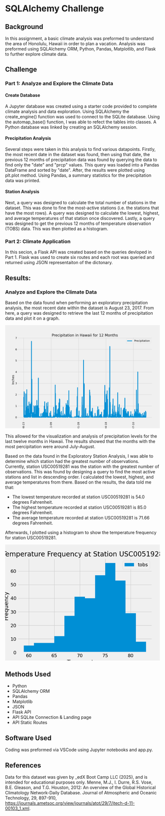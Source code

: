 # **SQLAlchemy Challenge**

## Background 
In this assignment, a basic climate analysis was preformed to understand the area of Honolulu, Hawaii in order to plan a vacation. Analysis was preformed using SQLAlchemy ORM, Python, Pandas, Matplotlib, and Flask to further explore climate data. 

## Challenge

### Part 1: Analyze and Explore the Climate Data
#### Create Database 
A Jupyter database was created using a starter code provided to complete climate analysis and data exploration. Using SQLAlchemy the create_engine() function was used to connect to the SQLite database. Using the automap_base() function, I was able to refect the tables into classes. A Python database was linked by creating an SQLAlchemy session. 

#### Precipitation Analysis 
Several steps were taken in this analysis to find various datapoints. Firstly, the most recent date in the dataset was found, then using that date, the previous 12 months of precipitation data was found by querying the data to find only the "date" and "prcp" values. This query was loaded into a Pandas DataFrame and sorted by "date". After, the results were plotted using plt.plot method. Using Pandas, a summary statistics for the precipitation data was printed. 

#### Station Analysis 
Next, a query was designed to calculate the total number of stations in the dataset. This was done to fine the most-active stations (i.e. the stations that have the most rows). A query was designed to calculate the lowest, highest, and average temperatures of that station once discovered. Lastly, a query was designed to get the previous 12 months of temperature observation (TOBS) data. This was then plotted as a histogram. 


### Part 2: Climate Application 

In this secion, a Flask API was created based on the queries devloped in Part 1. Flask was used to create six routes and each root was queried and returned using JSON representaiton of the dictonary. 

## Results: 
### Analyze and Explore the Climate Data 
Based on the data found when performing an exploratory precipitation analysis, the most recent date within the dataset is August 23, 2017. From here, a query was designed to retrieve the last 12 months of precipitation data and plot it on a graph. 

 ![alt text](https://github.com/maddieemihle/sqlalchemy-challenge/blob/main/Images/precipitation.png)

This allowed for the visualization and analysis of precipitation levels for the last twelve months in Hawaii. The results showed that the months with the most percipitation were around July-August.

Based on the data found in the Exploratory Station Analysis, I was able to determine which station had the greatest number of observations. Currently, station USC00519281 was the station with the greatest number of observations. This was found by designing a query to find the most active stations and list in descending order. I calculated the lowest, highest, and average temperatures from there. Based on the results, the data told me that: 
* The lowest temperature recorded at station USC00519281 is 54.0 degrees Fahrenheit.
* The highest temperature recorded at station USC00519281 is 85.0 degrees Fahrenheit.
* The average temperature recorded at station USC00519281 is 71.66 degrees Fahrenheit.

Afterwards, I plotted using a histogram to show the temperature frequency for station USC00519281.

 ![alt text](https://github.com/maddieemihle/sqlalchemy-challenge/blob/main/Images/most_act_temperature_frequency.png)

## Methods Used
* Python 
* SQLAlchemy ORM 
* Pandas
* Matplotlib 
* JSON 
* Flask API 
* API SQLite Connection & Landing page
* API Static Routes

## Software Used 
Coding was preformed via VSCode using Jupyter notebooks and app.py. 

## References
Data for this dataset was given by _edX Boot Camp LLC (2025), and is intended for educational purposes only. Menne, M.J., I. Durre, R.S. Vose, B.E. Gleason, and T.G. Houston, 2012: An overview of the Global Historical Climatology Network-Daily Database. Journal of Atmospheric and Oceanic Technology, 29, 897-910, https://journals.ametsoc.org/view/journals/atot/29/7/jtech-d-11-00103_1.xml.
